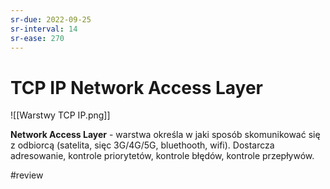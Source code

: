 ```yaml
---
sr-due: 2022-09-25
sr-interval: 14
sr-ease: 270
---
```


# TCP IP Network Access Layer

![[Warstwy TCP IP.png]]

**Network Access Layer** - warstwa określa w jaki sposób skomunikować się z odbiorcą (satelita, sięc 3G/4G/5G, bluethooth, wifi). Dostarcza adresowanie, kontrole priorytetów, kontrole błędów, kontrole przepływów.

#review